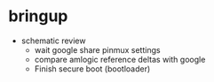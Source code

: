 # bringup 

- schematic review
  - wait google share pinmux settings
  - compare amlogic reference deltas with google
  - Finish secure boot (bootloader) 


